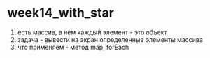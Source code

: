 # week14_with_star
1) есть массив, в нем каждый элемент - это объект
2) задача - вывести на экран определенные элементы массива
3) что применяем - метод map, forEach
